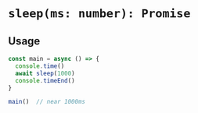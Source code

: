 # `sleep(ms: number): Promise`

## Usage

```js
const main = async () => {
  console.time()
  await sleep(1000)
  console.timeEnd()
}

main()  // near 1000ms
```
